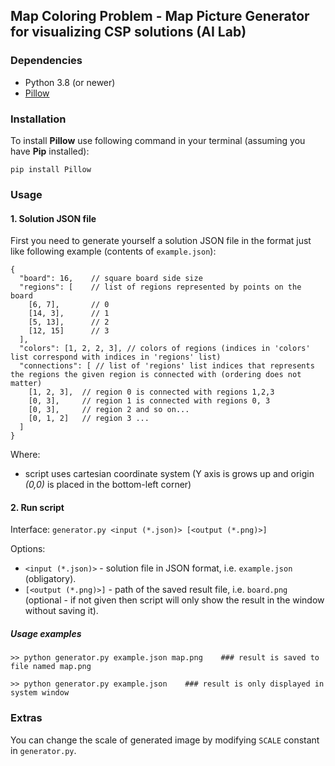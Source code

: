 ## Map Coloring Problem - Map Picture Generator for visualizing CSP solutions (AI Lab)

<!-- <div align="center">
  <img src="https://github.com/m-LoKi-g/SI_GA_BoardGenerator/blob/master/board.png?raw=true">
</div> -->

### Dependencies

- Python 3.8 (or newer)
- [Pillow](https://python-pillow.org)

### Installation

To install **Pillow** use following command in your terminal (assuming you have **Pip** installed):

```
pip install Pillow
```

### Usage

#### 1. Solution JSON file

First you need to generate yourself a solution JSON file in the format just like following example (contents of `example.json`):

```
{
  "board": 16,    // square board side size
  "regions": [    // list of regions represented by points on the board
    [6, 7],       // 0
    [14, 3],      // 1
    [5, 13],      // 2
    [12, 15]      // 3
  ],
  "colors": [1, 2, 2, 3], // colors of regions (indices in 'colors' list correspond with indices in 'regions' list)
  "connections": [ // list of 'regions' list indices that represents the regions the given region is connected with (ordering does not matter)
    [1, 2, 3],  // region 0 is connected with regions 1,2,3
    [0, 3],     // region 1 is connected with regions 0, 3
    [0, 3],     // region 2 and so on...
    [0, 1, 2]   // region 3 ...
  ]
}
```

Where:

- script uses cartesian coordinate system (Y axis is grows up and origin _(0,0)_ is placed in the bottom-left corner)


#### 2. Run script

Interface: `generator.py <input (*.json)> [<output (*.png)>]`

Options:

- `<input (*.json)>` - solution file in JSON format, i.e. `example.json` (obligatory).
- `[<output (*.png)>]` - path of the saved result file, i.e. `board.png` (optional - if not given then script will only show the result in the window without saving it).

##### Usage examples

```
>> python generator.py example.json map.png    ### result is saved to file named map.png

>> python generator.py example.json    ### result is only displayed in system window
```

### Extras

You can change the scale of generated image by modifying `SCALE` constant in `generator.py`.
